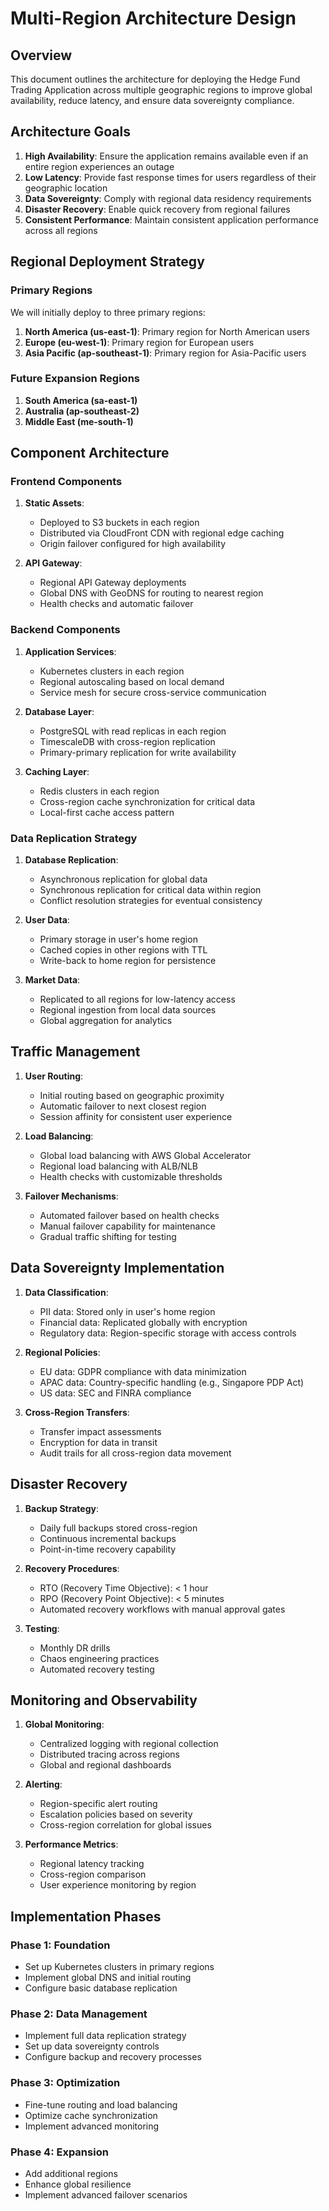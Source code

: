 # Multi-Region Architecture Design

## Overview

This document outlines the architecture for deploying the Hedge Fund Trading Application across multiple geographic regions to improve global availability, reduce latency, and ensure data sovereignty compliance.

## Architecture Goals

1. **High Availability**: Ensure the application remains available even if an entire region experiences an outage
2. **Low Latency**: Provide fast response times for users regardless of their geographic location
3. **Data Sovereignty**: Comply with regional data residency requirements
4. **Disaster Recovery**: Enable quick recovery from regional failures
5. **Consistent Performance**: Maintain consistent application performance across all regions

## Regional Deployment Strategy

### Primary Regions

We will initially deploy to three primary regions:

1. **North America (us-east-1)**: Primary region for North American users
2. **Europe (eu-west-1)**: Primary region for European users
3. **Asia Pacific (ap-southeast-1)**: Primary region for Asia-Pacific users

### Future Expansion Regions

1. **South America (sa-east-1)**
2. **Australia (ap-southeast-2)**
3. **Middle East (me-south-1)**

## Component Architecture

### Frontend Components

1. **Static Assets**:
   - Deployed to S3 buckets in each region
   - Distributed via CloudFront CDN with regional edge caching
   - Origin failover configured for high availability

2. **API Gateway**:
   - Regional API Gateway deployments
   - Global DNS with GeoDNS for routing to nearest region
   - Health checks and automatic failover

### Backend Components

1. **Application Services**:
   - Kubernetes clusters in each region
   - Regional autoscaling based on local demand
   - Service mesh for secure cross-service communication

2. **Database Layer**:
   - PostgreSQL with read replicas in each region
   - TimescaleDB with cross-region replication
   - Primary-primary replication for write availability

3. **Caching Layer**:
   - Redis clusters in each region
   - Cross-region cache synchronization for critical data
   - Local-first cache access pattern

### Data Replication Strategy

1. **Database Replication**:
   - Asynchronous replication for global data
   - Synchronous replication for critical data within region
   - Conflict resolution strategies for eventual consistency

2. **User Data**:
   - Primary storage in user's home region
   - Cached copies in other regions with TTL
   - Write-back to home region for persistence

3. **Market Data**:
   - Replicated to all regions for low-latency access
   - Regional ingestion from local data sources
   - Global aggregation for analytics

## Traffic Management

1. **User Routing**:
   - Initial routing based on geographic proximity
   - Automatic failover to next closest region
   - Session affinity for consistent user experience

2. **Load Balancing**:
   - Global load balancing with AWS Global Accelerator
   - Regional load balancing with ALB/NLB
   - Health checks with customizable thresholds

3. **Failover Mechanisms**:
   - Automated failover based on health checks
   - Manual failover capability for maintenance
   - Gradual traffic shifting for testing

## Data Sovereignty Implementation

1. **Data Classification**:
   - PII data: Stored only in user's home region
   - Financial data: Replicated globally with encryption
   - Regulatory data: Region-specific storage with access controls

2. **Regional Policies**:
   - EU data: GDPR compliance with data minimization
   - APAC data: Country-specific handling (e.g., Singapore PDP Act)
   - US data: SEC and FINRA compliance

3. **Cross-Region Transfers**:
   - Transfer impact assessments
   - Encryption for data in transit
   - Audit trails for all cross-region data movement

## Disaster Recovery

1. **Backup Strategy**:
   - Daily full backups stored cross-region
   - Continuous incremental backups
   - Point-in-time recovery capability

2. **Recovery Procedures**:
   - RTO (Recovery Time Objective): < 1 hour
   - RPO (Recovery Point Objective): < 5 minutes
   - Automated recovery workflows with manual approval gates

3. **Testing**:
   - Monthly DR drills
   - Chaos engineering practices
   - Automated recovery testing

## Monitoring and Observability

1. **Global Monitoring**:
   - Centralized logging with regional collection
   - Distributed tracing across regions
   - Global and regional dashboards

2. **Alerting**:
   - Region-specific alert routing
   - Escalation policies based on severity
   - Cross-region correlation for global issues

3. **Performance Metrics**:
   - Regional latency tracking
   - Cross-region comparison
   - User experience monitoring by region

## Implementation Phases

### Phase 1: Foundation
- Set up Kubernetes clusters in primary regions
- Implement global DNS and initial routing
- Configure basic database replication

### Phase 2: Data Management
- Implement full data replication strategy
- Set up data sovereignty controls
- Configure backup and recovery processes

### Phase 3: Optimization
- Fine-tune routing and load balancing
- Optimize cache synchronization
- Implement advanced monitoring

### Phase 4: Expansion
- Add additional regions
- Enhance global resilience
- Implement advanced failover scenarios